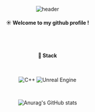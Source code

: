 <div align="center">
  
  ![header](https://capsule-render.vercel.app/api?type=Cylinder&color=b8dc70&&fontColor=ffffff&text=Yunseo&nbsp;Lee&fontSize=70&animation=fadeIn&fontAlignY=55)

####  :sunny: Welcome to my github profile !
  
 <br/>
 <br/>
  
####  :wrench: Stack
 
   <br/>

![C++](https://img.shields.io/badge/c++-%2300599C.svg?style=for-the-badge&logo=c%2B%2B&logoColor=white)
![Unreal Engine](https://img.shields.io/badge/unrealengine-%23313131.svg?style=for-the-badge&logo=unrealengine&logoColor=white)

   <br/>

![Anurag's GitHub stats](https://github-readme-stats.vercel.app/api?username=anuraghazra&theme=dark&show_icons=true)

</div>

